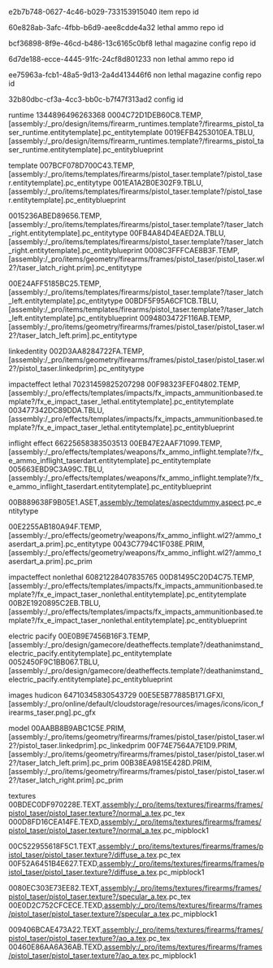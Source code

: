 e2b7b748-0627-4c46-b029-733153915040 item repo id

60e828ab-3afc-4fbb-b6d9-aee8cdde4a32 lethal ammo repo id

bcf36898-8f9e-46cd-b486-13c6165c0bf8 lethal magazine config repo id

6d7de188-ecce-4445-91fc-24cf8d801233 non lethal ammo repo id

ee75963a-fcb1-48a5-9d13-2a4d413446f6 non lethal magazine config repo id

32b80dbc-cf3a-4cc3-bb0c-b7f47f313ad2 config id

runtime 1344896496263368
0004C72D1DEB60C8.TEMP,[assembly:/_pro/design/items/firearm_runtimes.template?/firearms_pistol_taser_runtime.entitytemplate].pc_entitytemplate
0019EFB4253010EA.TBLU,[assembly:/_pro/design/items/firearm_runtimes.template?/firearms_pistol_taser_runtime.entitytemplate].pc_entityblueprint

template
007BCF078D700C43.TEMP,[assembly:/_pro/items/templates/firearms/pistol_taser.template?/pistol_taser.entitytemplate].pc_entitytype
001EA1A2B0E302F9.TBLU,[assembly:/_pro/items/templates/firearms/pistol_taser.template?/pistol_taser.entitytemplate].pc_entityblueprint

0015236ABED89656.TEMP,[assembly:/_pro/items/templates/firearms/pistol_taser.template?/taser_latch_right.entitytemplate].pc_entitytype
00FB4A84D4EAED2A.TBLU,[assembly:/_pro/items/templates/firearms/pistol_taser.template?/taser_latch_right.entitytemplate].pc_entityblueprint
0008C3FFFCAE8B3F.TEMP,[assembly:/_pro/items/geometry/firearms/frames/pistol_taser/pistol_taser.wl2?/taser_latch_right.prim].pc_entitytype

00E24AFF5185BC25.TEMP,[assembly:/_pro/items/templates/firearms/pistol_taser.template?/taser_latch_left.entitytemplate].pc_entitytype
00BDF5F95A6CF1CB.TBLU,[assembly:/_pro/items/templates/firearms/pistol_taser.template?/taser_latch_left.entitytemplate].pc_entityblueprint
0094803472F116AB.TEMP,[assembly:/_pro/items/geometry/firearms/frames/pistol_taser/pistol_taser.wl2?/taser_latch_left.prim].pc_entitytype

linkedentity
002D3AA8284722FA.TEMP,[assembly:/_pro/items/geometry/firearms/frames/pistol_taser/pistol_taser.wl2?/pistol_taser.linkedprim].pc_entitytype

impacteffect lethal 70231459825207298
00F98323FEF04802.TEMP,[assembly:/_pro/effects/templates/impacts/fx_impacts_ammunitionbased.template?/fx_e_impact_taser_lethal.entitytemplate].pc_entitytemplate
003477342DC89DDA.TBLU,[assembly:/_pro/effects/templates/impacts/fx_impacts_ammunitionbased.template?/fx_e_impact_taser_lethal.entitytemplate].pc_entityblueprint

inflight effect 66225658383503513
00EB47E2AAF71099.TEMP,[assembly:/_pro/effects/templates/weapons/fx_ammo_inflight.template?/fx_e_ammo_inflight_taserdart.entitytemplate].pc_entitytemplate
005663EBD9C3A99C.TBLU,[assembly:/_pro/effects/templates/weapons/fx_ammo_inflight.template?/fx_e_ammo_inflight_taserdart.entitytemplate].pc_entityblueprint


00B889638F9B05E1.ASET,[assembly:/templates/aspectdummy.aspect]([assembly:/_pro/effects/geometry/weapons/fx_ammo_inflight.wl2?/ammo_taserdart_a.prim].entitytype,[modules:/zprojectedareacullingaspect.class].entitytype).pc_entitytype


00E2255AB180A94F.TEMP,[assembly:/_pro/effects/geometry/weapons/fx_ammo_inflight.wl2?/ammo_taserdart_a.prim].pc_entitytype
0043C7794C1F038E.PRIM,[assembly:/_pro/effects/geometry/weapons/fx_ammo_inflight.wl2?/ammo_taserdart_a.prim].pc_prim



impacteffect nonlethal 60821228407835765
00D81495C20D4C75.TEMP,[assembly:/_pro/effects/templates/impacts/fx_impacts_ammunitionbased.template?/fx_e_impact_taser_nonlethal.entitytemplate].pc_entitytemplate
00B2E1920895C2EB.TBLU,[assembly:/_pro/effects/templates/impacts/fx_impacts_ammunitionbased.template?/fx_e_impact_taser_nonlethal.entitytemplate].pc_entityblueprint

electric pacify
00E0B9E7456B16F3.TEMP,[assembly:/_pro/design/gamecore/deatheffects.template?/deathanimstand_electric_pacify.entitytemplate].pc_entitytemplate
0052450F9C1BB067.TBLU,[assembly:/_pro/design/gamecore/deatheffects.template?/deathanimstand_electric_pacify.entitytemplate].pc_entityblueprint

images
hudicon 64710345830543729
00E5E5B77885B171.GFXI,[assembly:/_pro/online/default/cloudstorage/resources/images/icons/icon_firearms_taser.png].pc_gfx

model
00AABB8B9ABC1C5E.PRIM,[assembly:/_pro/items/geometry/firearms/frames/pistol_taser/pistol_taser.wl2?/pistol_taser.linkedprim].pc_linkedprim
00F74E7564A7E1D9.PRIM,[assembly:/_pro/items/geometry/firearms/frames/pistol_taser/pistol_taser.wl2?/taser_latch_left.prim].pc_prim
00B38EA9815E428D.PRIM,[assembly:/_pro/items/geometry/firearms/frames/pistol_taser/pistol_taser.wl2?/taser_latch_right.prim].pc_prim

textures
00BDEC0DF970228E.TEXT,[assembly:/\_pro/items/textures/firearms/frames/pistol_taser/pistol_taser.texture?/normal_a.tex](asnormalmap).pc_tex
000D8FD16CEA14FE.TEXD,[assembly:/\_pro/items/textures/firearms/frames/pistol_taser/pistol_taser.texture?/normal_a.tex](asnormalmap).pc_mipblock1

00C522955618F5C1.TEXT,[assembly:/\_pro/items/textures/firearms/frames/pistol_taser/pistol_taser.texture?/diffuse_a.tex](ascolormap).pc_tex
00F52A6451B4E627.TEXD,[assembly:/\_pro/items/textures/firearms/frames/pistol_taser/pistol_taser.texture?/diffuse_a.tex](ascolormap).pc_mipblock1

0080EC303E73EE82.TEXT,[assembly:/\_pro/items/textures/firearms/frames/pistol_taser/pistol_taser.texture?/specular_a.tex](ascolormap).pc_tex
00E0D2C752CFCECE.TEXD,[assembly:/\_pro/items/textures/firearms/frames/pistol_taser/pistol_taser.texture?/specular_a.tex](ascolormap).pc_mipblock1

009406BCAE473A22.TEXT,[assembly:/\_pro/items/textures/firearms/frames/pistol_taser/pistol_taser.texture?/ao_a.tex](ascolormap).pc_tex
00460E86AA6A36AB.TEXD,[assembly:/\_pro/items/textures/firearms/frames/pistol_taser/pistol_taser.texture?/ao_a.tex](ascolormap).pc_mipblock1
